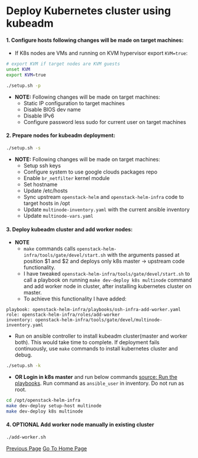 # Deploy Kubernetes cluster using kubeadm

#### 1. Configure hosts following changes will be made on target machines:
- If K8s nodes are VMs and running on KVM hypervisor export `KVM=true`:

```bash
# export KVM if target nodes are KVM guests
unset KVM
export KVM=true

./setup.sh -p
```

- **NOTE:** Following changes will be made on target machines:
  * Static IP configuration to target machines
  * Disable BIOS dev name
  * Disable IPv6
  * Configure password less sudo for current user on target machines

#### 2. Prepare nodes for kubeadm deployment:

```bash
./setup.sh -s
```

- **NOTE:** Following changes will be made on target machines:
  * Setup ssh keys
  * Configure system to use google clouds packages repo
  * Enable `br_netfilter` kernel module
  * Set hostname
  * Update /etc/hosts
  * Sync upstream `openstack-helm` and `openstack-helm-infra` code to target hosts in /opt
  * Update `multinode-inventory.yaml` with the current ansible inventory
  * Update `multinode-vars.yaml`

#### 3. Deploy kubeadm cluster and add worker nodes:

- **NOTE**
  * `make` commands calls `openstack-helm-infra/tools/gate/devel/start.sh` with the arguments passed at position $1 and $2 and deploys only k8s master -> upstream code functionality.
  * I have tweaked `openstack-helm-infra/tools/gate/devel/start.sh` to call a playbook on running `make dev-deploy k8s multinode` command and add worker node in cluster, after installing kubernetes cluster on master.
  * To achieve this functionality I have added:
```
playbook: openstack-helm-infra/playbooks/osh-infra-add-worker.yaml
role: openstack-helm-infra/roles/add-worker
inventory: openstack-helm-infra/tools/gate/devel/multinode-inventory.yaml
```

-  Run on ansible controller to install kubeadm cluster(master and worker both). This would take time to complete. If deployment fails continuously, use `make` commands to install kubernetes cluster and debug.
 ```bash
 ./setup.sh -k
 ```

- **OR Login in k8s master** and run below commands [source: Run the playbooks](https://docs.openstack.org/openstack-helm/latest/install/kubernetes-gate.html). Run command as `ansible_user` in inventory. Do not run as root.
```bash
cd /opt/openstack-helm-infra
make dev-deploy setup-host multinode
make dev-deploy k8s multinode
```

#### 4. **OPTIONAL** Add worker node manually in existing cluster
```bash
./add-worker.sh
```

[Previous Page](../INDEX.md)
[Go To Home Page](../../README.md)
